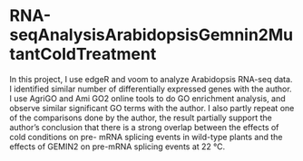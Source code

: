 # RNA-seqAnalysisArabidopsisGemnin2MutantColdTreatment
In this project, I use edgeR and voom to analyze Arabidopsis RNA-seq data. I identified similar number of differentially expressed genes with the author. I use AgriGO and Ami GO2 online tools to do GO enrichment analysis, and observe similar significant GO terms with the author. I also partly repeat one of the comparisons done by the author, the result partially support the author’s conclusion that there is a strong overlap between the effects of cold conditions on pre- mRNA splicing events in wild-type plants and the effects of GEMIN2 on pre-mRNA splicing events at 22 °C.

